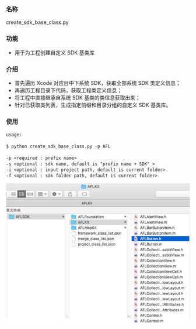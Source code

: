 ### 名称

create_sdk_base_class.py

### 功能

* 用于为工程创建自定义 SDK 基类库

### 介绍

* 首先遍历 Xcode 对应目中下系统 SDK，获取全部系统 SDK 类定义信息；
* 再遍历工程目录下代码，获取工程类定义信息；
* 将工程中直接继承自系统 SDK 基类的类信息获取出来；
* 针对已获取类列表，生成指定前缀和目录分组的自定义 SDK 基类库。

### 使用

```shell
usage:

$ python create_sdk_base_class.py -p AFL

-p <required : prefix name>
-s <optional : sdk name, default is "prefix name + SDK" >
-i <optional : input project path, default is current folder>
-f <optional : sdk folder path, default is current folder>
```

![create_sdk_base_class](Resource/create_sdk_base_class.png)